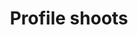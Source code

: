 ---
layout: photo_set
title: Profile shoots
permalink: /photos/profile/
description: "An example photo gallery."
show_tile: false
nav_exclude: true
parent: Photography

photos:
    set: profile
    size: 20
---